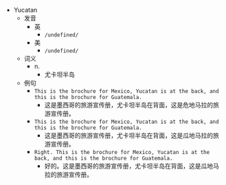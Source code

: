 - Yucatan
  - 发音
    - 英
      - `/undefined/`
    - 美
      - `/undefined/`
  - 词义
    - n.
      - 尤卡坦半岛
  - 例句
    - `This is the brochure for Mexico, Yucatan is at the back, and this is the brochure for Guatemala.`
      - 这是墨西哥的旅游宣传册，尤卡坦半岛在背面，这是危地马拉的旅游宣传册。
    - `This is the brochure for Mexico, Yucatan is at the back, and this is the brochure for Guatemala.`
      - 这是墨西哥的旅游宣传册，尤卡坦半岛在背面，这是瓜地马拉的旅游宣传册。
    - `Right. This is the brochure for Mexico, Yucatan is at the back, and this is the brochure for Guatemala.`
      - 好的。这是墨西哥的旅游宣传册，尤卡坦半岛在背面，这是瓜地马拉的旅游宣传册。

